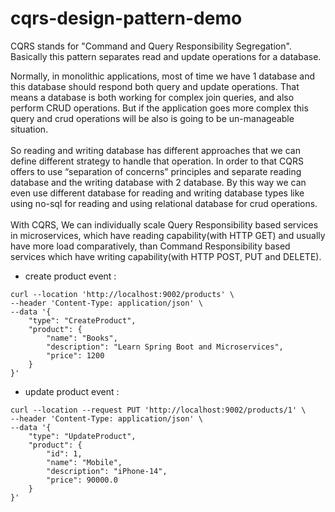 # cqrs-design-pattern-demo
CQRS stands for "Command and Query Responsibility Segregation". Basically this pattern separates read and update operations for a database.

Normally, in monolithic applications, most of time we have 1 database and this database should respond both query and update operations.
That means a database is both working for complex join queries, and also perform CRUD operations. But if the application goes more complex
this query and crud operations will be also is going to be un-manageable situation. <br><br>
So reading and writing database has different approaches that we can define different strategy to handle that operation. In order to that
CQRS offers to use “separation of concerns” principles and separate reading database and the writing database with 2 database. By this way we can
even use different database for reading and writing database types like using no-sql for reading and using relational database for crud operations.<br><br>
With CQRS, We can individually scale Query Responsibility based services in microservices, which have reading capability(with HTTP GET) and usually have more load comparatively,
than Command Responsibility based services which have writing capability(with HTTP POST, PUT and DELETE).

- create product event :
```
curl --location 'http://localhost:9002/products' \
--header 'Content-Type: application/json' \
--data '{
    "type": "CreateProduct",
    "product": {
        "name": "Books",
        "description": "Learn Spring Boot and Microservices",
        "price": 1200
    }
}'
```

- update product event :
```
curl --location --request PUT 'http://localhost:9002/products/1' \
--header 'Content-Type: application/json' \
--data '{
    "type": "UpdateProduct",
    "product": {
        "id": 1,
        "name": "Mobile",
        "description": "iPhone-14",
        "price": 90000.0
    }
}'
```
